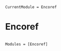 ```@meta
CurrentModule = Encoref
```

# Encoref

```@index
```

```@autodocs
Modules = [Encoref]
```
